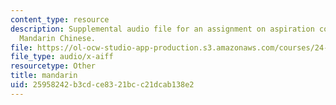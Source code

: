 ```yaml
---
content_type: resource
description: Supplemental audio file for an assignment on aspiration contrasts in
  Mandarin Chinese.
file: https://ol-ocw-studio-app-production.s3.amazonaws.com/courses/24-910-topics-in-linguistic-theory-laboratory-phonology-spring-2007/25958242b3cdce8321bcc21dcab138e2_mandarin.aiff
file_type: audio/x-aiff
resourcetype: Other
title: mandarin
uid: 25958242-b3cd-ce83-21bc-c21dcab138e2
---
```


